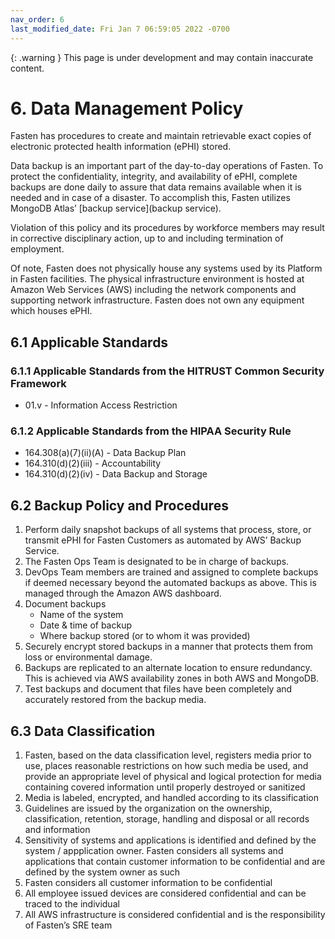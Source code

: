 ```yaml
---
nav_order: 6
last_modified_date: Fri Jan 7 06:59:05 2022 -0700
---
```


{: .warning }
This page is under development and may contain inaccurate content.

# 6.  Data Management Policy

Fasten has procedures to create and maintain retrievable exact copies of electronic protected health information (ePHI) stored.

Data backup is an important part of the day-to-day operations of Fasten. To protect the confidentiality, integrity, and availability of ePHI, complete backups are done daily to assure that data remains available when it is needed and in case of a disaster. To accomplish this, Fasten utilizes MongoDB Atlas’ [backup service](backup service).

Violation of this policy and its procedures by workforce members may result in corrective disciplinary action, up to and including termination of employment.

Of note, Fasten does not physically house any systems used by its Platform in Fasten facilities. The physical infrastructure environment is hosted at Amazon Web Services (AWS) including the network components and supporting network infrastructure. Fasten does not own any equipment which houses ePHI.

## 6.1 Applicable Standards

### 6.1.1 Applicable Standards from the HITRUST Common Security Framework

* 01.v - Information Access Restriction

### 6.1.2 Applicable Standards from the HIPAA Security Rule

* 164.308(a)(7)(ii)(A) - Data Backup Plan
* 164.310(d)(2)(iii) - Accountability
* 164.310(d)(2)(iv) - Data Backup and Storage

## 6.2 Backup Policy and Procedures

1. Perform daily snapshot backups of all systems that process, store, or transmit ePHI for Fasten Customers as automated by AWS’ Backup Service.
1. The Fasten Ops Team is designated to be in charge of backups.
1. DevOps Team members are trained and assigned to complete backups if deemed necessary beyond the automated backups as above. This is managed through the Amazon AWS dashboard.
1. Document backups
   * Name of the system
   * Date & time of backup
   * Where backup stored (or to whom it was provided)
1. Securely encrypt stored backups in a manner that protects them from loss or environmental damage.
1. Backups are replicated to an alternate location to ensure redundancy. This is achieved via AWS availability zones in both AWS and MongoDB.
1. Test backups and document that files have been completely and accurately restored from the backup media.

## 6.3 Data Classification


1. Fasten, based on the data classification level, registers media prior to use, places reasonable restrictions on how such media be used, and provide an appropriate level of physical and logical protection for media containing covered information until properly destroyed or sanitized
1. Media is labeled, encrypted, and handled according to its classification
1. Guidelines are issued by the organization on the ownership, classification, retention, storage, handling and disposal or all records and information
2. Sensitivity of systems and applications is identified and defined by the system / appplication owner. Fasten considers all systems and applications that contain customer information to be confidential and are defined by the system owner as such
3. Fasten considers all customer information to be confidential
4. All employee issued devices are considered confidential and can be traced to the individual
5. All AWS infrastructure is considered confidential and is the responsibility of Fasten’s SRE team



